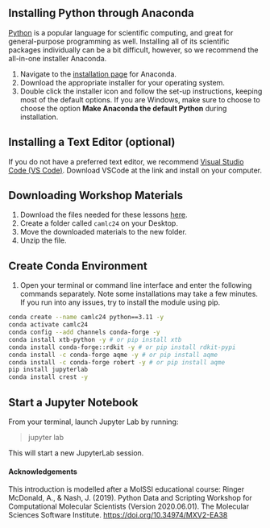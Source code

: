 ## Installing Python through Anaconda
[Python](https://python.org/) is a popular language for scientific computing, and great for general-purpose programming as well. Installing all of its scientific packages individually can be a bit difficult, however, so we recommend the all-in-one installer Anaconda.

1. Navigate to the [installation page](https://docs.anaconda.com/free/anaconda/install/) for Anaconda.
2. Download the appropriate installer for your operating system.
3. Double click the installer icon and follow the set-up instructions, keeping most of the default options. If you are Windows, make sure to choose to choose the option **Make Anaconda the default Python** during installation.

## Installing a Text Editor (optional)

If you do not have a preferred text editor, we recommend [Visual Studio Code (VS Code)](https://code.visualstudio.com/download). Download VSCode at the link and install on your computer.

## Downloading Workshop Materials
1. Download the files needed for these lessons [here](./content/content.zip).
2. Create a folder called `camlc24` on your Desktop.
3. Move the downloaded materials to the new folder.
4. Unzip the file.

## Create Conda Environment
1. Open your terminal or command line interface and enter the following commands separately. Note some installations may take a few minutes. If you run into any issues, try to install the module using pip.
```bash
conda create --name camlc24 python==3.11 -y 
conda activate camlc24
conda config --add channels conda-forge -y
conda install xtb-python -y # or pip install xtb
conda install conda-forge::rdkit -y # or pip install rdkit-pypi
conda install -c conda-forge aqme -y # or pip install aqme
conda install -c conda-forge robert -y # or pip install aqme
pip install jupyterlab
conda install crest -y
```

## Start a Jupyter Notebook
From your terminal, launch Jupyter Lab by running:
> jupyter lab

This will start a new JupyterLab session.

#### Acknowledgements
This introduction is modelled after a MolSSI educational course: Ringer McDonald, A., & Nash, J. (2019). Python Data and Scripting Workshop for Computational Molecular Scientists (Version 2020.06.01). 
The Molecular Sciences Software Institute. https://doi.org/10.34974/MXV2-EA38
